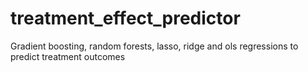 # treatment_effect_predictor
Gradient boosting, random forests, lasso, ridge and ols regressions to predict treatment outcomes
